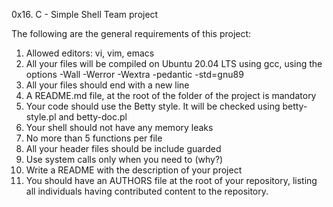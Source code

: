 0x16. C - Simple Shell Team project

The following are the general requirements of this project:
1. Allowed editors: vi, vim, emacs
2. All your files will be compiled on Ubuntu 20.04 LTS using gcc, using the options -Wall -Werror -Wextra -pedantic -std=gnu89
3. All your files should end with a new line
4. A README.md file, at the root of the folder of the project is mandatory
5. Your code should use the Betty style. It will be checked using betty-style.pl and betty-doc.pl
6. Your shell should not have any memory leaks
7. No more than 5 functions per file
8. All your header files should be include guarded
9. Use system calls only when you need to (why?)
10. Write a README with the description of your project
11. You should have an AUTHORS file at the root of your repository, listing all individuals having contributed content to the repository.
 
